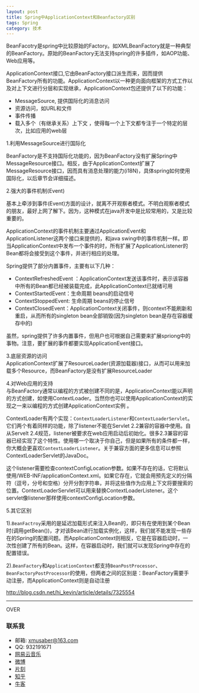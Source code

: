 ```yaml
---
layout: post
title: Spring中ApplicationContext和Beanfactory区别
tags: Spring
category: 技术
---
```


BeanFacotry是spring中比较原始的Factory。如XMLBeanFactory就是一种典型的BeanFactory。原始的BeanFactory无法支持spring的许多插件，如AOP功能、Web应用等。 

ApplicationContext接口,它由BeanFactory接口派生而来，因而提供BeanFactory所有的功能。ApplicationContext以一种更向面向框架的方式工作以及对上下文进行分层和实现继承，ApplicationContext包还提供了以下的功能： 
  
  - MessageSource, 提供国际化的消息访问  
  - 资源访问，如URL和文件  
  - 事件传播  
  - 载入多个（有继承关系）上下文 ，使得每一个上下文都专注于一个特定的层次，比如应用的web层

1\.利用MessageSource进行国际化

BeanFactory是不支持国际化功能的，因为BeanFactory没有扩展Spring中MessageResource接口。相反，由于ApplicationContext扩展了MessageResource接口，因而具有消息处理的能力(i18N)，具体spring如何使用国际化，以后章节会详细描述。 

2\.强大的事件机制(Event)

基本上牵涉到事件(Event)方面的设计，就离不开观察者模式。不明白观察者模式的朋友，最好上网了解下。因为，这种模式在java开发中是比较常用的，又是比较重要的。 

ApplicationContext的事件机制主要通过ApplicationEvent和ApplicationListener这两个接口来提供的，和java swing中的事件机制一样。即当ApplicationContext中发布一个事件的时，所有扩展了ApplicationListener的Bean都将会接受到这个事件，并进行相应的处理。 

Spring提供了部分内置事件，主要有以下几种：  

- ContextRefreshedEvent ：ApplicationContext发送该事件时，表示该容器中所有的Bean都已经被装载完成，此ApplicationContext已就绪可用 
- ContextStartedEvent：生命周期 beans的启动信号  
- ContextStoppedEvent: 生命周期 beans的停止信号  
- ContextClosedEvent：ApplicationContext关闭事件，则context不能刷新和重启，从而所有的singleton bean全部销毁(因为singleton bean是存在容器缓存中的) 

虽然，spring提供了许多内置事件，但用户也可根据自己需要来扩展spriong中的事物。注意，要扩展的事件都要实现ApplicationEvent接口。  

3\.底层资源的访问  
  ApplicationContext扩展了ResourceLoader(资源加载器)接口，从而可以用来加载多个Resource，而BeanFactory是没有扩展ResourceLoader 

4\.对Web应用的支持  
  与BeanFactory通常以编程的方式被创建不同的是，ApplicationContext能以声明的方式创建，如使用ContextLoader。当然你也可以使用ApplicationContext的实现之一来以编程的方式创建ApplicationContext实例 。 
 
ContextLoader有两个实现：`ContextLoaderListener`和`ContextLoaderServlet`。它们两个有着同样的功能，除了listener不能在Servlet 2.2兼容的容器中使用。自从Servelt 2.4规范，listener被要求在web应用启动后初始化。很多2.3兼容的容器已经实现了这个特性。使用哪一个取决于你自己，但是如果所有的条件都一样，你大概会更喜欢`ContextLoaderListener`。关于兼容方面的更多信息可以参照ContextLoaderServlet的JavaDoc。

这个listener需要检查contextConfigLocation参数。如果不存在的话，它将默认使用/WEB-INF/applicationContext.xml。如果它存在，它就会用预先定义的分隔符（逗号，分号和空格）分开分割字符串，并将这些值作为应用上下文将要搜索的位置。ContextLoaderServlet可以用来替换ContextLoaderListener。这个servlet像listener那样使用contextConfigLocation参数。


5\.其它区别  

1).`BeanFactroy`采用的是延迟加载形式来注入Bean的，即只有在使用到某个Bean时(调用getBean())，才对该Bean进行加载实例化，这样，我们就不能发现一些存在的Spring的配置问题。而ApplicationContext则相反，它是在容器启动时，一次性创建了所有的Bean。这样，在容器启动时，我们就可以发现Spring中存在的配置错误。 

2).`BeanFactory`和`ApplicationContext`都支持`BeanPostProcessor`、`BeanFactoryPostProcessor`的使用，但两者之间的区别是：BeanFactory需要手动注册，而ApplicationContext则是自动注册

http://blog.csdn.net/hi_kevin/article/details/7325554

---

OVER

### 联系我

- 邮箱: xmusaber@163.com
- QQ: 932191671
- [网易云音乐](http://music.163.com/#/user/home?id=63589002)
- [微博](http://weibo.com/u/1662536394)
- [片刻](http://pianke.me/profile/1924980/)
- [知乎](https://www.zhihu.com/people/tao-xiao-xiao-99)
- [牛客](http://www.nowcoder.com/profile/213475)